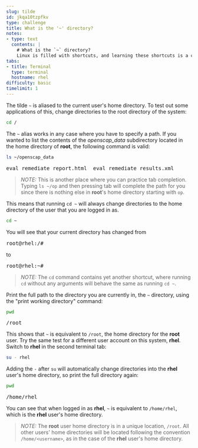 ```yaml
---
slug: tilde
id: jkqa10tzpfkv
type: challenge
title: What is the '~' directory?
notes:
- type: text
  contents: |
    # What is the `~` directory?
    Linux is filled with shortcuts, and learning these shortcuts is a crucial step to speeding up your work. One such shortcut is the tilde `~`.
tabs:
- title: Terminal
  type: terminal
  hostname: rhel
difficulty: basic
timelimit: 1
---
```


The tilde `~` is aliased to the current user's home directory. To test out some applications of this, change directories to the root directory of the system:

```bash
cd /
```

The `~` alias works in any case where you have to specify a path. If you wanted to list the contents of the _openscap_data_ subdirectory located in the home directory of __root__, the following command is
valid:

```bash
ls ~/openscap_data
```

<pre class=file>
eval_remediate_report.html  eval_remediate_results.xml
</pre>

>_NOTE:_ This is another place where you can practice tab completion.
Typing `ls ~/op` and then pressing tab will complete the path for you
since there is nothing else in __root__'s home directory starting
with `op`.

This means that running `cd ~` will always change directories to
the home directory of the user that you are logged in as.

```bash
cd ~
```

You will see that your current directory has changed from

<pre class=file>
root@rhel:/#
</pre>

to

<pre class=file>
root@rhel:~#
</pre>

>_NOTE:_ The `cd` command contains yet another shortcut, where
running `cd` without any arguments will behave the same as
running `cd ~`.

Print the full path to the directory you are currently in,
the `~` directory, using the "print working directory" command:

```bash
pwd
```

<pre class=file>
/root
</pre>

This shows that `~` is equivalent to `/root`, the home directory for the __root__ user. Try the same test for a different user account on this system, __rhel__. Switch to __rhel__ in the second terminal tab:

```bash
su - rhel
```

Adding the `-` after `su` will automatically change directories into the __rhel__ user's home directory, so print the full directory again:

```bash
pwd
```

<pre class=file>
/home/rhel
</pre>

You can see that when logged in as __rhel__, `~` is equivalent to `/home/rhel`, which is the __rhel__ user's home directory.

>_NOTE:_ The __root__ user home directory is in a unique location, `/root`. All other users' home directories will be located following the convention `/home/<username>`, as in the case of the __rhel__ user's home directory.
